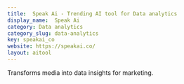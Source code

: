 ```yaml
---
title:  Speak Ai - Trending AI tool for Data analytics
display_name:  Speak Ai
category: Data analytics
category_slug: data-analytics
key: speakai_co
website: https://speakai.co/
layout: aitool
---
```


Transforms media into data insights for marketing.
